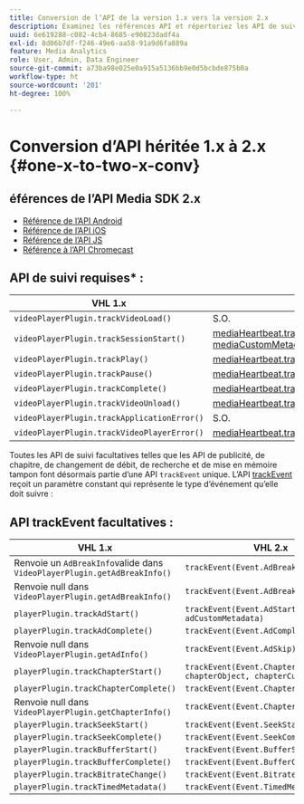 ```yaml
---
title: Conversion de lʼAPI de la version 1.x vers la version 2.x
description: Examinez les références API et répertoriez les API de suivi requises et facultatives pour les versions 1.x et 2.x du SDK Media.
uuid: 6e619288-c082-4cb4-8685-e90823dadf4a
exl-id: 8d06b7df-f246-49e6-aa58-91a9d6fa889a
feature: Media Analytics
role: User, Admin, Data Engineer
source-git-commit: a73ba98e025e0a915a5136bb9e0d5bcbde875b0a
workflow-type: ht
source-wordcount: '201'
ht-degree: 100%

---
```


# Conversion d’API héritée 1.x à 2.x {#one-x-to-two-x-conv}

## éférences de l’API Media SDK 2.x

* [Référence de l’API Android](https://adobe-marketing-cloud.github.io/media-sdks/reference/android/index.html)
* [Référence de l’API iOS](https://adobe-marketing-cloud.github.io/media-sdks/reference/ios/index.html)
* [Référence de l’API JS](https://adobe-marketing-cloud.github.io/media-sdks/reference/javascript/index.html)
* [Référence à l’API Chromecast](https://adobe-marketing-cloud.github.io/media-sdks/reference/chromecast/index.html)

## API de suivi requises* :

|  VHL 1.x  | VHL 2.x |
|---|---|
| `videoPlayerPlugin.trackVideoLoad()` | S.O. |
| `videoPlayerPlugin.trackSessionStart()` | [mediaHeartbeat.trackSessionStart(mediaObject, mediaCustomMetadata)](https://adobe-marketing-cloud.github.io/media-sdks/reference/javascript/MediaHeartbeat.html#trackSessionStart) |
| `videoPlayerPlugin.trackPlay()` | [mediaHeartbeat.trackPlay()](https://adobe-marketing-cloud.github.io/media-sdks/reference/javascript/MediaHeartbeat.html#trackPlay) |
| `videoPlayerPlugin.trackPause()` | [mediaHeartbeat.trackPause()](https://adobe-marketing-cloud.github.io/media-sdks/reference/javascript/MediaHeartbeat.html#trackPause) |
| `videoPlayerPlugin.trackComplete()` | [mediaHeartbeat.trackComplete()](https://adobe-marketing-cloud.github.io/media-sdks/reference/javascript/MediaHeartbeat.html#trackComplete) |
| `videoPlayerPlugin.trackVideoUnload()` | [mediaHeartbeat.trackSessionEnd()](https://adobe-marketing-cloud.github.io/media-sdks/reference/javascript/MediaHeartbeat.html#trackSessionEnd) |
| `videoPlayerPlugin.trackApplicationError()` | S.O. |
| `videoPlayerPlugin.trackVideoPlayerError()` | [mediaHeartbeat.trackError()](https://adobe-marketing-cloud.github.io/media-sdks/reference/javascript/MediaHeartbeat.html#trackError) |

Toutes les API de suivi facultatives telles que les API de publicité, de chapitre, de changement de débit, de recherche et de mise en mémoire tampon font désormais partie d’une API `trackEvent` unique. L’API [trackEvent](https://adobe-marketing-cloud.github.io/media-sdks/reference/javascript/MediaHeartbeat.html#trackEvent) reçoit un paramètre constant qui représente le type d’événement qu’elle doit suivre :

## API trackEvent facultatives :

| VHL 1.x | VHL 2.x |
|---|---|
| Renvoie un `AdBreakInfo`valide dans `VideoPlayerPlugin.getAdBreakInfo()` | `trackEvent(Event.AdBreakStart)` |
| Renvoie null dans `VideoPlayerPlugin.getAdBreakInfo()` | `trackEvent(Event.AdBreakComplete)` |
| `playerPlugin.trackAdStart()` | `trackEvent(Event.AdStart, adObject, adCustomMetadata)` |
| `playerPlugin.trackAdComplete()` | `trackEvent(Event.AdComplete)` |
| Renvoie null dans `VideoPlayerPlugin.getAdInfo()` | `trackEvent(Event.AdSkip)` |
| `playerPlugin.trackChapterStart()` | `trackEvent(Event.ChapterStart, chapterObject, chapterCustomMetadata)` |
| `playerPlugin.trackChapterComplete()` | `trackEvent(Event.ChapterComplete)` |
| Renvoie null dans `VideoPlayerPlugin.getChapterInfo()` | `trackEvent(Event.ChapterSkip)` |
| `playerPlugin.trackSeekStart()` | `trackEvent(Event.SeekStart)` |
| `playerPlugin.trackSeekComplete()` | `trackEvent(Event.SeekComplete)` |
| `playerPlugin.trackBufferStart()` | `trackEvent(Event.BufferStart)` |
| `playerPlugin.trackBufferComplete()` | `trackEvent(Event.BufferComplete)` |
| `playerPlugin.trackBitrateChange()` | `trackEvent(Event.BitrateChange)` |
| `playerPlugin.trackTimedMetadata()` | `trackEvent(Event.TimedMetadataUpdate)` |
